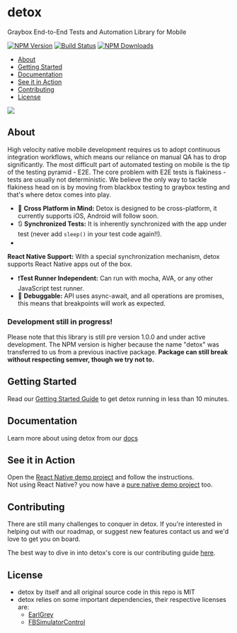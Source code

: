 # detox

Graybox End-to-End Tests and Automation Library for Mobile

[![NPM Version](https://img.shields.io/npm/v/detox.svg?style=flat)](https://www.npmjs.com/package/detox)
[![Build Status](https://travis-ci.org/wix/detox.svg?branch=master)](https://travis-ci.org/wix/detox)
[![NPM Downloads](https://img.shields.io/npm/dm/detox.svg?style=flat)](https://www.npmjs.com/package/detox)



- [About](#about)
- [Getting Started](#getting-started)
- [Documentation](#documentation)
- [See it in Action](#see-it-in-action)
- [Contributing](#contributing)
- [License](#license)

<img src="http://i.imgur.com/3QqHeGO.gif">

## About

High velocity native mobile development requires us to adopt continuous integration workflows, which means our reliance on manual QA has to drop significantly. The most difficult part of automated testing on mobile is the tip of the testing pyramid - E2E. The core problem with E2E tests is flakiness - tests are usually not deterministic. We believe the only way to tackle flakiness head on is by moving from blackbox testing to graybox testing and that's where detox comes into play.

* 📱 **Cross Platform in Mind:** Detox is designed to be cross-platform, it currently supports iOS, Android will follow soon.
* 🔃 **Synchronized Tests:** It is inherently synchronized with the app under test (never add `sleep()` in your test code again!!).
* <img src="../docs/img/react-native.png" width="17px"/> 
**React Native Support:** With a special synchronization mechanism, detox supports React Native apps out of the box.
* ❗️**Test Runner Independent:** Can run with mocha, AVA, or any other JavaScript test runner.
* 🔴 **Debuggable:** API uses async-await, and all operations are promises, this means that breakpoints will work as expected.

### Development still in progress!

Please note that this library is still pre version 1.0.0 and under active development. The NPM version is higher because the name "detox" was transferred to us from a previous inactive package.
**Package can still break without respecting semver, though we try not to.**


## Getting Started

Read our [Getting Started Guide](docs/Introduction.GettingStarted.md) to get detox running in less than 10 minutes.

## Documentation

Learn more about using detox from our [docs](docs)

## See it in Action

Open the [React Native demo project](examples/demo-react-native) and follow the instructions.<br>
Not using React Native? you now have a [pure native demo project](examples/demo-native-ios) too.

## Contributing

There are still many challenges to conquer in detox. If you're interested in helping out with our roadmap, or suggest new features contact us and we'd love to get you on board.

The best way to dive in into detox's core is our contributing guide [here](docs/Guide.Contributing.md).

## License

* detox by itself and all original source code in this repo is MIT
* detox relies on some important dependencies, their respective licenses are:
  * [EarlGrey](https://github.com/google/EarlGrey/blob/master/LICENSE)
  * [FBSimulatorControl](https://github.com/facebook/FBSimulatorControl/blob/master/LICENSE)
